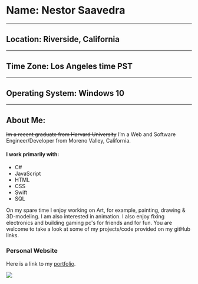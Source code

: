 #  Name: Nestor Saavedra

* * *

## Location: Riverside, California

* * * 

## Time Zone: Los Angeles time PST

* * *

## Operating System: Windows 10

* * * 

 ## About Me: 
 
 ~~Im a recent graduate from Harvard University~~
 I’m a Web and Software Engineer/Developer from Moreno Valley, California.
 #### I work primarily with:
 * C#
 * JavaScript
 * HTML
 * CSS
 * Swift
 * SQL
 
 On my spare time I enjoy working on Art, for example, painting, drawing & 3D-modeling.
 I am also interested in animation.
 I also enjoy fixing electronics and building gaming pc's for friends and for fun.
 You are welcome to take a look at some of my projects/code provided on my gitHub links.

### Personal Website

Here is a link to my [portfolio](https://saavfoxdev.github.io/ "My work").

![](https://i1.wp.com/www.whats-your-sign.com/wp-content/uploads/2018/02/FoxAnimalSymbolism.jpg?zoom=1.75&fit=1600%2C1078&ssl=1)
